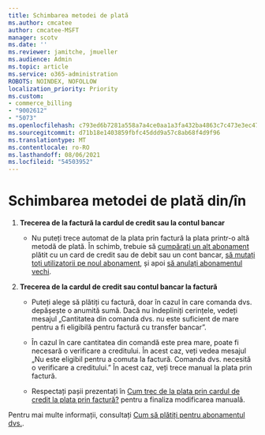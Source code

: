 ```yaml
---
title: Schimbarea metodei de plată
ms.author: cmcatee
author: cmcatee-MSFT
manager: scotv
ms.date: ''
ms.reviewer: jamitche, jmueller
ms.audience: Admin
ms.topic: article
ms.service: o365-administration
ROBOTS: NOINDEX, NOFOLLOW
localization_priority: Priority
ms.custom:
- commerce_billing
- "9002612"
- "5073"
ms.openlocfilehash: c793ed6b7281a558a7a4ce0aa1a3fa432ba4863c7c473e3ec47d980d67c28b7b
ms.sourcegitcommit: d71b18e1403859fbfc45ddd9a57c8ab68f4d9f96
ms.translationtype: MT
ms.contentlocale: ro-RO
ms.lasthandoff: 08/06/2021
ms.locfileid: "54503952"
---
```

# <a name="change-payment-method-fromto"></a>Schimbarea metodei de plată din/în

1. **Trecerea de la factură la cardul de credit sau la contul bancar**

    - Nu puteți trece automat de la plata prin factură la plata printr-o altă metodă de plată. În schimb, trebuie să [cumpărați un alt abonament](/microsoft-365/commerce/try-or-buy-microsoft-365#buy-a-different-subscription) plătit cu un card de credit sau de debit sau un cont bancar, [să mutați toți utilizatorii pe noul abonament](/microsoft-365/commerce/subscriptions/move-users-different-subscription), și apoi [să anulați abonamentul vechi](/microsoft-365/commerce/subscriptions/cancel-your-subscription).

2. **Trecerea de la cardul de credit sau contul bancar la factură**

    - Puteți alege să plătiți cu factură, doar în cazul în care comanda dvs. depășește o anumită sumă. Dacă nu îndepliniți cerințele, vedeți mesajul „Cantitatea din comanda dvs. nu este suficient de mare pentru a fi eligibilă pentru factură cu transfer bancar”.

    - În cazul în care cantitatea din comandă este prea mare, poate fi necesară o verificare a creditului. În acest caz, veți vedea mesajul „Nu este eligibil pentru a comuta la factură. Comanda dvs. necesită o verificare a creditului.” În acest caz, veți trece manual la plata prin factură.

    - Respectați pașii prezentați în [Cum trec de la plata prin cardul de credit la plata prin factură?](how-do-i-change-from-credit-card-payments-to-invoice.md) pentru a finaliza modificarea manuală.

Pentru mai multe informații, consultați [Cum să plătiți pentru abonamentul dvs.](/microsoft-365/commerce/billing-and-payments/pay-for-your-subscription).
